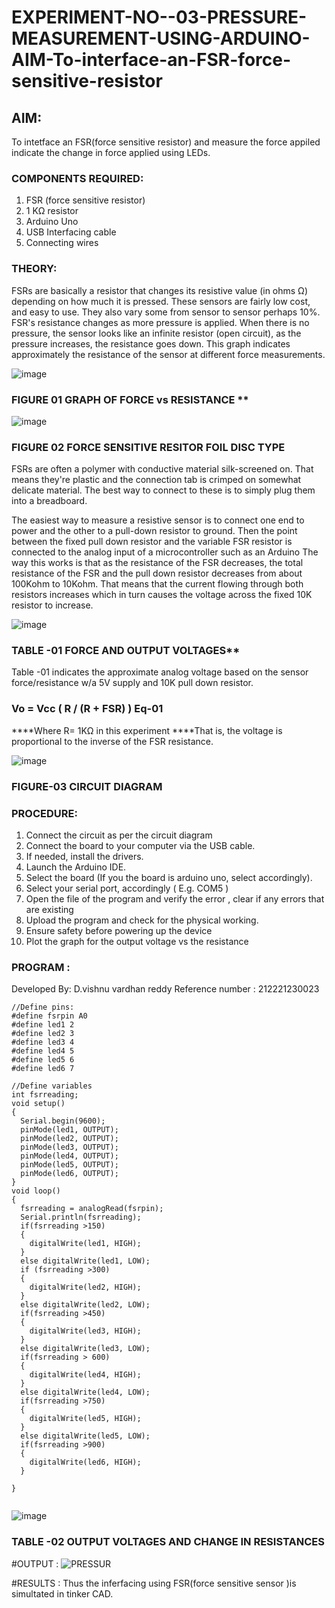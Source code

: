 # EXPERIMENT-NO--03-PRESSURE-MEASUREMENT-USING-ARDUINO-AIM-To-interface-an-FSR-force-sensitive-resistor


## AIM: 
To intetface an FSR(force sensitive resistor) and measure the force appiled indicate the change in force applied using LEDs.  
 
### COMPONENTS REQUIRED:
1.	FSR  (force sensitive resistor)
2.	1 KΩ resistor 
3.	Arduino Uno 
4.	USB Interfacing cable 
5.	Connecting wires 


### THEORY: 
FSRs are basically a resistor that changes its resistive value (in ohms Ω) depending on how much it is pressed. These sensors are fairly low cost, and easy to use. They also vary some from sensor to sensor perhaps 10%. FSR's resistance changes as more pressure is applied. When there is no pressure, the sensor looks like an infinite resistor (open circuit), as the pressure increases, the resistance goes down. This graph indicates approximately the resistance of the sensor at different force measurements.
 

![image](https://user-images.githubusercontent.com/36288975/163532939-d6888ae1-4068-4d83-86a7-fc4c32d5179e.png)

### FIGURE 01 GRAPH OF FORCE vs RESISTANCE **




![image](https://user-images.githubusercontent.com/36288975/163532957-82d57567-a1c3-48c5-8a87-7ea66d6fca49.png)




### FIGURE 02 FORCE SENSITIVE RESITOR FOIL DISC TYPE  

FSRs are often a polymer with conductive material silk-screened on. That means they're plastic and the connection tab is crimped on somewhat delicate material. The best way to connect to these is to simply plug them into a breadboard.

The easiest way to measure a resistive sensor is to connect one end to power and the other to a pull-down resistor to ground. Then the point between the fixed pull down resistor and the variable FSR resistor is connected to the analog input of a microcontroller such as an Arduino The way this works is that as the resistance of the FSR decreases, the total resistance of the FSR and the pull down resistor decreases from about 100Kohm to 10Kohm. That means that the current flowing through both resistors increases which in turn causes the voltage across the fixed 10K resistor to increase.

 ![image](https://user-images.githubusercontent.com/36288975/163532972-2b909551-12c9-485d-adb1-d1e988d557bd.png)

### TABLE -01 FORCE AND OUTPUT VOLTAGES**
	
  Table -01 indicates the approximate analog voltage based on the sensor force/resistance w/a 5V supply and 10K pull down resistor.

### Vo = Vcc ( R / (R + FSR) )								Eq-01

****Where R= 1KΩ in this experiment 
****That is, the voltage is proportional to the inverse of the FSR resistance.










![image](https://user-images.githubusercontent.com/36288975/163532979-a2a5cb5c-f495-442c-843e-bebb82737a35.png)



### FIGURE-03 CIRCUIT DIAGRAM



### PROCEDURE:
1.	Connect the circuit as per the circuit diagram 
2.	Connect the board to your computer via the USB cable.
3.	If needed, install the drivers.
4.	Launch the Arduino IDE.
5.	Select the board (If you the board is arduino uno, select accordingly).
6.	Select your serial port, accordingly ( E.g. COM5 )
7.	Open the file of the program  and verify the error , clear if any errors that are existing 
8.	Upload the program and check for the physical working. 
9.	Ensure safety before powering up the device 
10.	Plot the graph for the output voltage vs the resistance 


### PROGRAM :
Developed By:  D.vishnu vardhan reddy
Reference number : 212221230023
```
//Define pins:
#define fsrpin A0
#define led1 2
#define led2 3
#define led3 4
#define led4 5
#define led5 6
#define led6 7

//Define variables
int fsrreading;
void setup()
{
  Serial.begin(9600);
  pinMode(led1, OUTPUT);
  pinMode(led2, OUTPUT);
  pinMode(led3, OUTPUT);
  pinMode(led4, OUTPUT);
  pinMode(led5, OUTPUT);
  pinMode(led6, OUTPUT);
}
void loop()
{
  fsrreading = analogRead(fsrpin);
  Serial.println(fsrreading);
  if(fsrreading >150)
  {
    digitalWrite(led1, HIGH);
  }
  else digitalWrite(led1, LOW);
  if (fsrreading >300)
  {
    digitalWrite(led2, HIGH);
  }
  else digitalWrite(led2, LOW);
  if(fsrreading >450)
  {
    digitalWrite(led3, HIGH);
  }
  else digitalWrite(led3, LOW);
  if(fsrreading > 600)
  {
    digitalWrite(led4, HIGH);
  }
  else digitalWrite(led4, LOW);
  if(fsrreading >750)
  {
    digitalWrite(led5, HIGH);
  }
  else digitalWrite(led5, LOW);
  if(fsrreading >900)
  {
    digitalWrite(led6, HIGH);
  }
  
}
  
```
 
 
 
 
 
 
 
 
 
 
 
 
 
 
 
 
 
 
 
 

![image](https://user-images.githubusercontent.com/36288975/163533136-5f8d00f2-8456-4d46-b243-d94d45f83eee.png)

### TABLE -02 OUTPUT VOLTAGES AND CHANGE IN RESISTANCES





#OUTPUT :
![PRESSUR](https://user-images.githubusercontent.com/94175324/174071521-de837167-abf3-4d99-8276-f80358312032.png)










#RESULTS :
Thus the inferfacing using FSR(force sensitive sensor )is simultated in tinker CAD.

